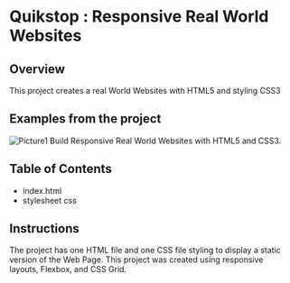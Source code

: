 # Quikstop : Responsive Real World Websites

## Overview
This project creates a real World Websites with HTML5 and styling CSS3 
## Examples from the project
![Picture1](resources\css\img\Capture2.JPG)
Build Responsive Real World Websites with HTML5 and CSS3.

## Table of Contents
* index.html
* stylesheet css

## Instructions

The project has one HTML file and one CSS file styling to display a static version of the Web Page. 
This project was created using responsive layouts, Flexbox, and CSS Grid.
